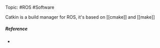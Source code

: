 Topic: #ROS #Software

Catkin is a build manager for ROS, it's based on [[cmake]] and [[make]]

##### Reference
- 